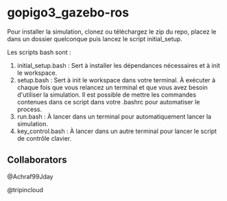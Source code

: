 # gopigo3_gazebo-ros

Pour installer la simulation, clonez ou téléchargez le zip du repo, placez le dans un dossier quelconque puis lancez le script initial_setup.

Les scripts bash sont :  

1. initial_setup.bash : Sert à installer les dépendances nécessaires et à init le workspace.
2. setup.bash : Sert à init le workspace dans votre terminal. À exécuter à chaque fois que vous relancez un terminal et que vous avez besoin d'utiliser la simulation. Il est possible de mettre les commandes contenues dans ce script dans votre .bashrc pour automatiser le process.
3. run.bash : À lancer dans un terminal pour automatiquement lancer la simulation.
4. key_control.bash : À lancer dans un autre terminal pour lancer le script de contrôle clavier.

## Collaborators
@Achraf99Jday

@tripincloud

